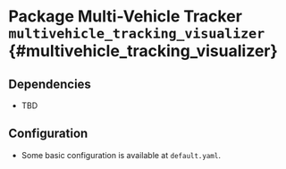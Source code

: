# Package Multi-Vehicle Tracker  `multivehicle_tracking_visualizer` {#multivehicle_tracking_visualizer}



## Dependencies

- TBD

## Configuration

- Some basic configuration is available at ``default.yaml``.

<move-here src='#multivehicle_tracking_visualizer-autogenerated'/>
